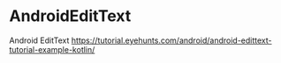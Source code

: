 # AndroidEditText
Android EditText
https://tutorial.eyehunts.com/android/android-edittext-tutorial-example-kotlin/
